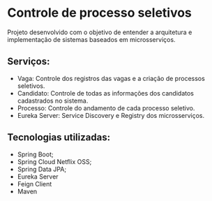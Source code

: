 # Controle de processo seletivos
Projeto desenvolvido com o objetivo de entender a arquitetura e implementação de sistemas baseados em microsserviços.

## Serviços:
* Vaga: Controle dos registros das vagas e a criação de processos seletivos.
* Candidato: Controle de todas as informações dos candidatos cadastrados no sistema.
* Processo: Controle do andamento de cada processo seletivo.
* Eureka Server: Service Discovery e Registry dos microsserviços.

## Tecnologias utilizadas:
* Spring Boot;
* Spring Cloud Netflix OSS;
* Spring Data JPA;
* Eureka Server
* Feign Client
* Maven
